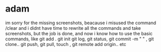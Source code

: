 # adam
im sorry for the missing screenshots, beacause i misused the command /clear and i didnt have time to rewrite all the commands and take screenshots, but the job is done, and now i know how to use the basic commands, like git add . git init 
git log, git status, git commit -m "   " , git clone.. git push, git pull, touch , git remote add origin.. etc
